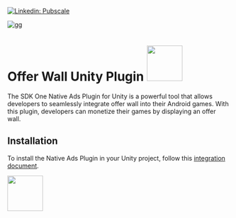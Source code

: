[![Linkedin: Pubscale](https://img.shields.io/badge/-Pubscale-blue?style=flat-square&logo=Linkedin&logoColor=white&link=https://in.linkedin.com/company/pubscale)](https://in.linkedin.com/company/pubscale)

![gg](https://github.com/GreedyGame/sdkone-unity_native_ads_plugin/assets/98257601/bf6b9642-a71d-4b85-8e91-b130fbc02eb2)

# Offer Wall Unity Plugin <img align='centre' src="https://media.giphy.com/media/eLU5DifuOkjPtShwwW/giphy.gif" width="80">
The SDK One Native Ads Plugin for Unity is a powerful tool that allows developers to seamlessly integrate offer wall into their Android games. With this plugin, developers can monetize their games by displaying an offer wall.

## Installation
To install the Native Ads Plugin in your Unity project, follow this [integration document](https://illustrious-watch-919.notion.site/Offer-Wall-Integration-5b10c8adc1f24eb39a32b4936160bca3?pvs=4).

<img align='centre' src="https://media.giphy.com/media/hqU2KkjW5bE2v2Z7Q2/giphy.gif" width="80">
